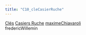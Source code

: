 ```yaml
---
title: "C10_cleCasierRuche"
---
```


[Clés](notes/equipements/cles/C_Clés.md) [Casiers Ruche](notes/equipements/consommables/C_CasierRuche.md) [maximeChiavaroli](notes/utilisateurs/beneficiaires/maximeChiavaroli.md)\
fredericWillemin